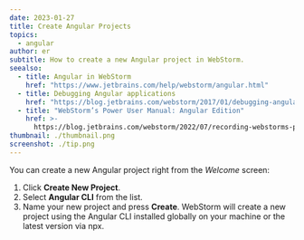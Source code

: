 ```yaml
---
date: 2023-01-27
title: Create Angular Projects
topics:
  - angular
author: er
subtitle: How to create a new Angular project in WebStorm.
seealso:
  - title: Angular in WebStorm
    href: "https://www.jetbrains.com/help/webstorm/angular.html"
  - title: Debugging Angular applications
    href: "https://blog.jetbrains.com/webstorm/2017/01/debugging-angular-apps/"
  - title: "WebStorm’s Power User Manual: Angular Edition"
    href: >-
      https://blog.jetbrains.com/webstorm/2022/07/recording-webstorms-power-user-manual-angular-edition/
thumbnail: ./thumbnail.png
screenshot: ./tip.png
---
```


You can create a new Angular project right from the _Welcome_ screen:

1. Click **Create New Project**.
2. Select **Angular CLI** from the list.
3. Name your new project and press **Create**.
   WebStorm will create a new project using the Angular CLI installed globally on your machine or the latest version via npx.

